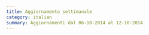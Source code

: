 ```yaml
---
title: Aggiornamento settimanale
category: italian
summary: Aggiornamenti dal 06-10-2014 al 12-10-2014
---
```


